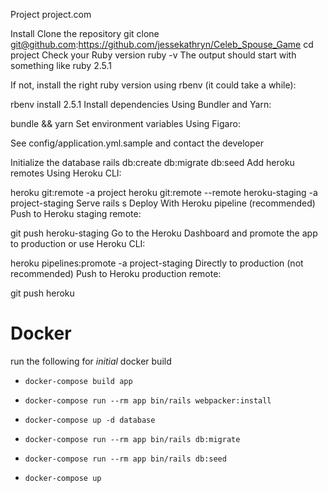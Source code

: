 Project
project.com

Install
Clone the repository
git clone git@github.com:https://github.com/jessekathryn/Celeb_Spouse_Game
cd project
Check your Ruby version
ruby -v
The output should start with something like ruby 2.5.1

If not, install the right ruby version using rbenv (it could take a while):

rbenv install 2.5.1
Install dependencies
Using Bundler and Yarn:

bundle && yarn
Set environment variables
Using Figaro:

See config/application.yml.sample and contact the developer

Initialize the database
rails db:create db:migrate db:seed
Add heroku remotes
Using Heroku CLI:

heroku git:remote -a project
heroku git:remote --remote heroku-staging -a project-staging
Serve
rails s
Deploy
With Heroku pipeline (recommended)
Push to Heroku staging remote:

git push heroku-staging
Go to the Heroku Dashboard and promote the app to production or use Heroku CLI:

heroku pipelines:promote -a project-staging
Directly to production (not recommended)
Push to Heroku production remote:

git push heroku

# Docker

run the following for *initial* docker build

- `docker-compose build app`

- `docker-compose run --rm app bin/rails webpacker:install`

- `docker-compose up -d database`

- `docker-compose run --rm app bin/rails db:migrate`

- `docker-compose run --rm app bin/rails db:seed`

- `docker-compose up`
